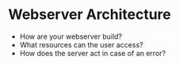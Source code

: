 # Webserver Architecture

* How are your webserver build?
* What resources can the user access?
* How does the server act in case of an error?